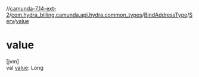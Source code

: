 //[camunda-7.14-ext-2](../../../../index.md)/[com.hydra_billing.camunda.api.hydra.common_types](../../index.md)/[BindAddressType](../index.md)/[Serv](index.md)/[value](value.md)

# value

[jvm]\
val [value](value.md): Long
